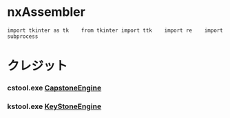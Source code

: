 # nxAssembler
`import tkinter as tk   
from tkinter import ttk   
import re   
import subprocess`
# クレジット
### cstool.exe [CapstoneEngine](https://www.capstone-engine.org/)
### kstool.exe [KeyStoneEngine](https://www.keystone-engine.org/)
